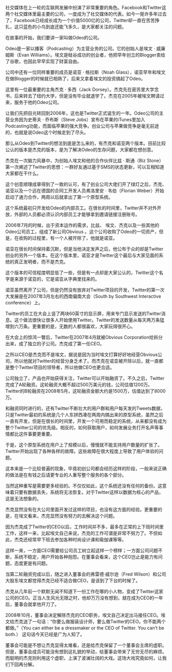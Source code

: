 社交媒体在上一轮的互联网发展中扮演了非常重要的角色。Facebook和Twitter这两个社交媒体里最主要的公司，一度成为了社交媒体的代表。如今一晃许多年过去了，Facebook已经成长成为一个价值5000亿的公司，Twitter却一直在苦苦挣扎，这只蓝色的小鸟到底还能飞多久，是大家都关注的问题。

在故事的开始，我们要讲一家叫做Odeo的公司。

Odeo是一家以播客（Podcasting）为主营业务的公司。它的创始人是埃文 · 威廉姆斯（Evan Williams）。埃文是硅谷成功的创业者，他把早年创立的Blogger卖给了谷歌，也因此早早实现了财富自由。

公司中还有一位同样重要的成员是诺亚 · 格拉斯（Noah Glass），诺亚早年和埃文在做Blogger的时候就已相熟了，后来又拿着埃文的投资搞起了Odeo。

这里有一位最重要的主角杰克 · 多西（Jack Dorsey）。杰克先在密苏里大学念书，后来转去了纽约大学，但是没有毕业就退学了。杰克在2005年被埃文聘请过来，服务于他的Odeo公司。

让我们先把目光转回到2006年，这也是Twitter正式诞生的一年。Odeo公司的主营业务因为史蒂夫 · 乔布斯（Steve Jobs）宣布在苹果的iTunes里加入Podcasting功能，而面临苹果的强大竞争。创业公司与苹果做竞争是毫无前途的，也就是说Odeo这个时候走到了尽头。

那么从Odeo到Twitter的想法到底是怎么来的，有杰克和诺亚两个版本。目前比较公认的版本是杰克的版本，是为了解决Odeo的生存问题，大家都在想创意。

杰克在一次脑力风暴中，为创始人埃文和他的合作伙伴比兹 · 斯通（Biz Stone）第一次阐述了Twitter的思想：一群好友通过基于SMS的状态更新，可以互相知道大家都在干什么。

这个创意顺理成章得到了一致的认可，有了创业公司大佬们开了绿灯之后，杰克、诺亚以及一个远在德国的合同工开发人员弗洛里安 · 韦伯（Florian Weber）开始启动了通力合作，两周以后就拿出了第一个原型系统。

这个系统最初只开发给Odeo的内部员工。在很长的时间里，Twitter并不对外开放，外部的人员都必须认识内部员工才能够拿到邀请链接注册账号。

2006年7月的时候，出于资本运作的需求，比兹、 埃文、杰克以及一些其他的Odeo公司员工，组成了新公司Obvious 。这个公司收购了Odeo的一切资产，但是，在收购的过程里，有一个人被开除了，他就是诺亚。

诺亚在很长时间保持着沉默，但是当他决定发声之后，他公布于众的却是Twitter创业的另外一个版本。在这个版本里，诺亚才是Twitter这个最后与大家见面的系统的真正发明者，而不是杰克。

这个版本的可信程度明显低了一些，但是有一点却是大家公认的，Twitter这个名字是来源于诺亚的，它是诺亚从字典里找来的。

诺亚虽然离开了公司，但是仍然没有放弃对Twitter项目的开发，Twitter的第一次大发展是在2007年3月左右的西南偏南大会（South by Southwest Interactive conference）上。

Twitter的员工在大会上竖了两块60英寸的显示屏，用来专门显示发送的Twitter消息。这个做法很快让很多人开始使用Twitter。Twitter的发送数量从每天两万条猛增到六万条。更重要的是，无数的人都很喜欢，大家玩得很开心。

在大会上的惊鸿一瞥后，Twitter在2007年4月就被Obvious Corporation给拆分出来，成了独立的子公司。杰克成了第一任CEO。

之所以CEO是杰克而不是埃文，据说是因为当时埃文打算好好地经营Obvious公司，所以他就对Twitter的经营分身乏术了。而杰克在诺亚被开除以后，就一直都是整个Twitter项目的领导者，所以他做CEO也更合适。

公司独立了，产品也开始获得关注，Twitter可以开始融资了。不久之后，Twitter完成了A轮融资。这轮融资大概不超过500万美元的钱，公司估值1200万。Twitter的B轮融资在2008年5月，这轮融资金额大约是1500万，估值达到了8000万。

和融资同时进行的，还有Twitter不断壮大的用户群和用户每天发的Tweets数据，只是Twitter最初的系统是几个人东拼西凑在两周内搞出来的原型系统，虽然之后一直有开发，但是在很长的时间里，开发一个可用而稳定的系统，从来都没有成为整个Twitter公司的优先级。相反的，如何获取用户，如何发展业务打开名声等事情都比这件事要更重要。

于是，这个原型系统在用户上了规模以后，慢慢就不能支持用户数量的扩张了。Twitter开始出现了各种各样的故障。这些故障在很大程度上导致了用户体验的问题。

这本来是一个比较普遍的现象，毕竟初创公司都会经历这样的阶段，一般来说正确的做法是在有钱之后请更专业的人重写整个服务的各个部分。

当然这种重写是需要更多经验的。不仅仅如此，这个系统还没有任何的备份。这意味着只要有数据丢失，系统将无法恢复。对于Twitter这样以数据为核心的产品，这是无法想象的。

杰克显然没有在大公司里面开发过这样的项目，也没有这方面的经验。更重要的是，在埃文看来，杰克显然没有努力的去解决这个问题。

因为杰克成了Twitter的CEO以后，工作时间并不多，最多在正常的上下班时间里工作，这样一来，比起埃文自己来说，杰克的工作可谓是非常不努力了。不但如此，杰克还经常早下班去参加各种时尚设计课和瑜伽课等等。

这样一来，一方面CEO需要给公司员工树立起这样一个榜样；一方面公司问题不断，系统不稳定，用户开始各种抱怨。在董事会看来，这个CEO岂止是能力有问题，态度更是有问题。

当第二轮融资完成以后，随之进入董事会的弗雷德·威尔逊（Fred Wilson）和公司大股东埃文都觉得杰克已经不适合做CEO，是该到了下台的时候了。

杰克从几年前一个默默无闻不知道下一份工作在哪的小人物，变成了Twitter这家公司的CEO。正当人生风光无限之时，他却万万没有想到，就在成为CEO的一年后，董事会就拿他开刀了。

2008年10月，董事会决定解除杰克的CEO职务，埃文自己决定出马接任CEO。埃文给杰克送了一句话：“你要么做服装设计师，要么做Twitter的CEO。你不能两个都做。”（You can either be a dressmaker or the CEO of Twitter. You can’t be both.） 这句话今天已经是广为人知了。

董事会可能是不想让杰克显得太难看，还是给杰克保留了一个董事会主席的虚职。但是，董事会成员可能没有想到这礼貌的举动，给董事会带来了无穷无尽的麻烦。而聪明的杰克则利用这个虚职，上演了波澜壮阔的大戏。这场大戏究竟如何，让我们下回再分解。

